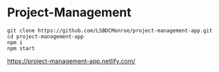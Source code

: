 # Project-Management <br>

```
git clone https://github.com/LSBDCMonroe/project-management-app.git
cd project-management-app
npm i
npm start
```

https://project-management-app.netlify.com/